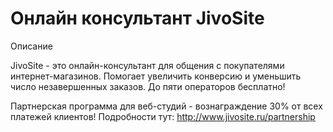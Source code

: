 # Онлайн консультант JivoSite

Описание 

JivoSite - это онлайн-консультант для общения с покупателями интернет-магазинов. Помогает увеличить конверсию и уменьшить число незавершенных заказов. До пяти операторов бесплатно! 

Партнерская программа для веб-студий - вознаграждение 30% от всех платежей клиентов! Подробности тут: http://www.jivosite.ru/partnership
